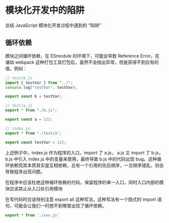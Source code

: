 # 模块化开发中的陷阱

总结 JavaScript 模块化开发过程中遇到的 “陷阱”

## 循环依赖

模块之间循环依赖，在 ESmodule 的环境下，可能会导致 Reference Error。在诸如 webpack 这种打包工具打包后，虽然不会抛出异常，但是获得不到应有的值。例如：

```js
// test/b.js
import { testVar } from "../";
console.log("testVar", testVar);

export const b = testVar;

// test/a.js
export * from "./b.js";

export const a = 123;

// index.js 
export * from "./test/a";

export const testVar = 123;
```

上述例子中，index.js 作为程序的入口，import 了 a.js， a.js 又 import 了 b.js， b.js 中引入 index.js 中的变量来使用，最终导致 b.js 中的代码出现 bug。这种循环依赖究其本质其实是互相依赖，总有一个引用的先后顺序，一旦顺序错乱，则会导致程序出现问题。

在程序中应该杜绝这种循环依赖的代码，保留程序的单一入口，同时入口内部的模块应该禁止从入口处引用模块

在写代码时应该特别注意 export all 这种写法，这种写法有一个隐式的 import 语句，可能会让我们一时想不到哪里出现了循环依赖。

```js
export * from './xxx.js'
```

